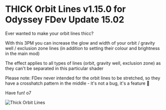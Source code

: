 # THICK Orbit Lines v1.15.0 for Odyssey FDev Update 15.02

Ever wanted to make your orbit lines thicc? 

With this 3PM you can increase the glow and width of your orbit / gravity well / exclusion zone lines (in addition to setting their colour and brightness in the main mod)

The effect applies to all types of lines (orbit, gravity well, exclusion zone) as they can't be separated in this particular shader

Please note: FDev never intended for the orbit lines to be stretched, so they have a crosshatch pattern in the middle - it's not a bug, it's a feature 🙂

Have fun! o7

![Thick Orbit Lines](https://github.com/psychicEgg/EDHM/raw/main/Odyssey/3rdPartyMods/Thick-Orbit-Lines/ThickOL-v1.1.png?raw=true)
